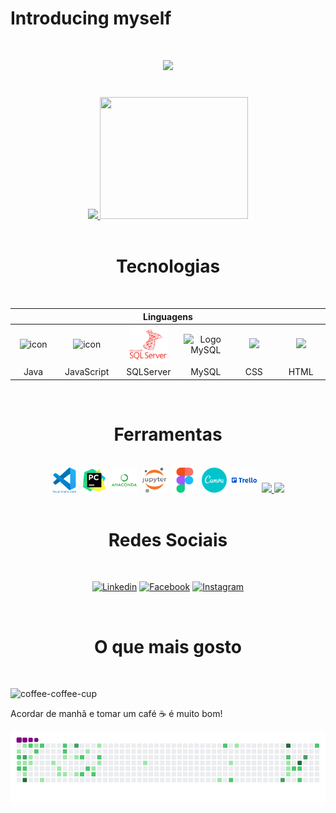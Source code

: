 # Introducing myself
<h1 align="center">  
  <a href="https://git.io/typing-svg">
    <img src="https://readme-typing-svg.herokuapp.com/?color=d75413&lines=Hello+World+!+🌎+;🌸+💫+🌻+I+am+Jessica🌻🌸💫🌼+!;Developer+Student;Welcome+to+my+page!;💻&center=true&size=30">
  </a>
</h1>
<div align="center"><br/>
  <a href="https://github.com/JesskaBasilio">
    <img src="https://github-readme-stats.vercel.app/api?username=JesskaBasilio&count_private=true&include_all_commits=true&show_icons=true&theme=highcontrast&hide_border=false&show_owner=true&locale=pt-br"/>
    <img height="195em" width="237em" src="https://github-readme-stats.vercel.app/api/top-langs/?username=JesskaBasilio&theme=highcontrast&hide_border=false&&locale=pt-br"/>
  </a>
</div><br/>


<div align="center">
  <h1> Tecnologias </h1><br> 
  <table>
    <thead>
      <tr>
        <th colspan="7">Linguagens</th>
      </tr>
    </thead>
    <tr>
      <td align="center" width=110>  <img src="https://techstack-generator.vercel.app/java-icon.svg" alt="icon" width="65" height="65" /> </td>
      <td align="center" width=110>  <img src="https://techstack-generator.vercel.app/js-icon.svg" alt="icon" width="65" height="65" /> </td>
      <td align="center" width=110>  <img align="center" alt="SQLserver" height="60" width="60" src="https://raw.githubusercontent.com/devicons/devicon/master/icons/microsoftsqlserver/microsoftsqlserver-plain-wordmark.svg">  </td>
      <td  align="center" width=110><img class="skills__logo" src="https://techstack-generator.vercel.app/mysql-icon.svg" alt="Logo MySQL"></td>
      <td align="center" width=110> <img height=60 src="https://cdn.jsdelivr.net/gh/devicons/devicon/icons/css3/css3-original.svg"/> </td>
      <td align="center" width=110> <img height=60 src="https://cdn.jsdelivr.net/gh/devicons/devicon/icons/html5/html5-original.svg"/> </td>
    </tr>
    <tr> 
      <td align="center" width=110>Java</td>
      <td align="center" width=110>JavaScript</td>
      <td align="center" width=110>SQLServer</td>
    <td align="center" width=110>MySQL</td>
      <td align="center" width=110>CSS</td>
      <td align="center" width=110>HTML</td>
    </tr>
  </table>

</div><br>


<div align="center">
  <h1>Ferramentas</h1><br>
 <img src="https://github.com/devicons/devicon/blob/master/icons/vscode/vscode-original-wordmark.svg" title="vscode" alt="vscode" width="40" height="40"/>&nbsp;
 <img src="https://github.com/devicons/devicon/blob/master/icons/pycharm/pycharm-original.svg" title="pycharm" alt="pycharm" width="40" height="40"/>&nbsp;
 <img src="https://github.com/devicons/devicon/blob/master/icons/anaconda/anaconda-original-wordmark.svg" title="anaconda alt="anaconda" width="40" height="40"/>&nbsp;
 <img src="https://github.com/devicons/devicon/blob/master/icons/jupyter/jupyter-original-wordmark.svg" title="jupyter" alt="jupyter" width="40" height="40"/>&nbsp;
 <img src="https://github.com/devicons/devicon/blob/master/icons/figma/figma-original.svg" title="figma" alt="figma" width="40" height="40"/>&nbsp;
 <img src="https://github.com/devicons/devicon/blob/master/icons/canva/canva-original.svg" title="canva" alt="canva" width="40" height="40"/>&nbsp;
 <img src="https://github.com/devicons/devicon/blob/master/icons/trello/trello-plain-wordmark.svg" title="ftrello" alt="trello" width="40" height="40"/>&nbsp;
 <a href="https://git-scm.com/" target="_blank"> <img src="https://img.icons8.com/color/48/000000/git.png"/> </a>
 <a href="https://github.com/" target="_blank"> <img src="https://img.icons8.com/fluency/48/000000/github.png"/> </a>
</div>
</br>

<div align="center">  
<h1>Redes Sociais</h1><br>
  
[![Linkedin](https://img.shields.io/badge/LinkedIn-0077B5?style=for-the-badge&logo=linkedin&logoColor=white)](https://www.linkedin.com/in/jessica-lima-basilio-598861221/)
[![Facebook](https://img.shields.io/badge/Facebook-1877F2?style=for-the-badge&logo=facebook&logoColor=white)](https://www.facebook.com/jessica.l.basilio/)
[![Instagram](https://img.shields.io/badge/Instagram-E4405F?style=for-the-badge&logo=instagram&logoColor=white)](https://www.instagram.com/jesskabasilio/)
</div>
</br>

<div align="center">  
<h1>O que mais gosto</h1>
</div></br>


![coffee-coffee-cup](https://github.com/user-attachments/assets/b6a6d520-ecde-4d62-bfeb-3f89dd5d5e58)

Acordar de manhã e tomar um café ☕ é muito bom!

![snake gif](https://github.com/JesskaBasilio/JesskaBasilio/blob/output/github-contribution-grid-snake.gif)



